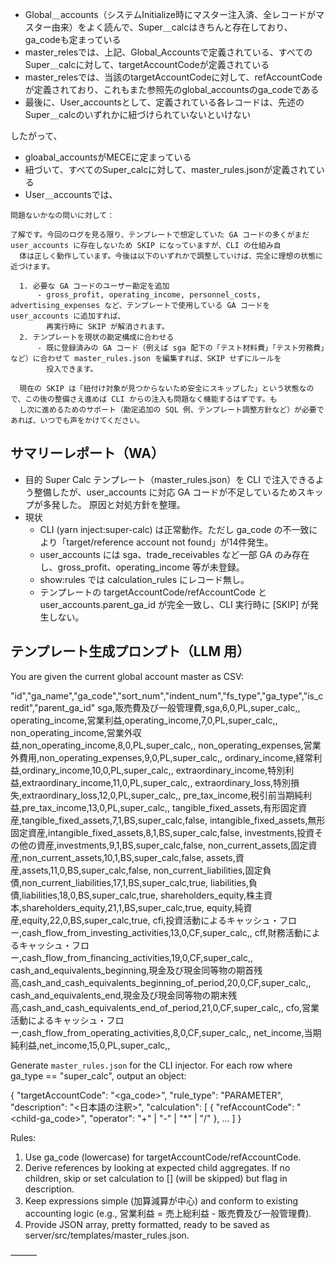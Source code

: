 - Global＿accounts（システムInitialize時にマスター注入済、全レコードがマスター由来）をよく読んで、Super＿calcはきちんと存在しており、ga_codeも定まっている
- master_relesでは、上記、Global_Accountsで定義されている、すべてのSuper＿calcに対して、targetAccountCodeが定義されている
- master_relesでは、当該のtargetAccountCodeに対して、refAccountCodeが定義されており、これもまた参照先のglobal_accountsのga_codeである
- 最後に、User_accountsとして、定義されている各レコードは、先述のSuper＿calcのいずれかに紐づけられていないといけない

したがって、

- gloabal_accountsがMECEに定まっている
- 紐づいて、すべてのSuper_calcに対して、master_rules.jsonが定義されている
- User＿accountsでは、

```
問題ないかなの問いに対して：

了解です。今回のログを見る限り、テンプレートで想定していた GA コードの多くがまだ user_accounts に存在しないため SKIP になっていますが、CLI の仕組み自
  体は正しく動作しています。今後は以下のいずれかで調整していけば、完全に理想の状態に近づけます。

  1. 必要な GA コードのユーザー勘定を追加
      - gross_profit, operating_income, personnel_costs, advertising_expenses など、テンプレートで使用している GA コードを user_accounts に追加すれば、
        再実行時に SKIP が解消されます。
  2. テンプレートを現状の勘定構成に合わせる
      - 既に登録済みの GA コード（例えば sga 配下の「テスト材料費」「テスト労務費」など）に合わせて master_rules.json を編集すれば、SKIP せずにルールを
        投入できます。

  現在の SKIP は「紐付け対象が見つからないため安全にスキップした」という状態なので、この後の整備さえ進めば CLI からの注入も問題なく機能するはずです。も
  し次に進めるためのサポート（勘定追加の SQL 例、テンプレート調整方針など）が必要であれば、いつでも声をかけてください。

```

## サマリーレポート（WA）

- 目的
  Super Calc テンプレート（master_rules.json）を CLI で注入できるよう整備したが、user_accounts に対応 GA コードが不足しているためスキップが多発した。
  原因と対処方針を整理。
- 現状
  - CLI (yarn inject:super-calc) は正常動作。ただし ga_code の不一致により「target/reference account not found」が14件発生。
  - user_accounts には sga、trade_receivables など一部 GA のみ存在し、gross_profit、operating_income 等が未登録。
  - show:rules では calculation_rules にレコード無し。
  - テンプレートの targetAccountCode/refAccountCode と user_accounts.parent_ga_id が完全一致し、CLI 実行時に [SKIP] が発生しない。

## テンプレート生成プロンプト（LLM 用）

You are given the current global account master as CSV:

"id","ga_name","ga_code","sort_num","indent_num","fs_type","ga_type","is_credit","parent_ga_id"
sga,販売費及び一般管理費,sga,6,0,PL,super_calc,,
operating_income,営業利益,operating_income,7,0,PL,super_calc,,
non_operating_income,営業外収益,non_operating_income,8,0,PL,super_calc,,
non_operating_expenses,営業外費用,non_operating_expenses,9,0,PL,super_calc,,
ordinary_income,経常利益,ordinary_income,10,0,PL,super_calc,,
extraordinary_income,特別利益,extraordinary_income,11,0,PL,super_calc,,
extraordinary_loss,特別損失,extraordinary_loss,12,0,PL,super_calc,,
pre_tax_income,税引前当期純利益,pre_tax_income,13,0,PL,super_calc,,
tangible_fixed_assets,有形固定資産,tangible_fixed_assets,7,1,BS,super_calc,false,
intangible_fixed_assets,無形固定資産,intangible_fixed_assets,8,1,BS,super_calc,false,
investments,投資その他の資産,investments,9,1,BS,super_calc,false,
non_current_assets,固定資産,non_current_assets,10,1,BS,super_calc,false,
assets,資産,assets,11,0,BS,super_calc,false,
non_current_liabilities,固定負債,non_current_liabilities,17,1,BS,super_calc,true,
liabilities,負債,liabilities,18,0,BS,super_calc,true,
shareholders_equity,株主資本,shareholders_equity,21,1,BS,super_calc,true,
equity,純資産,equity,22,0,BS,super_calc,true,
cfi,投資活動によるキャッシュ・フロー,cash_flow_from_investing_activities,13,0,CF,super_calc,,
cff,財務活動によるキャッシュ・フロー,cash_flow_from_financing_activities,19,0,CF,super_calc,,
cash_and_equivalents_beginning,現金及び現金同等物の期首残高,cash_and_cash_equivalents_beginning_of_period,20,0,CF,super_calc,,
cash_and_equivalents_end,現金及び現金同等物の期末残高,cash_and_cash_equivalents_end_of_period,21,0,CF,super_calc,,
cfo,営業活動によるキャッシュ・フロー,cash_flow_from_operating_activities,8,0,CF,super_calc,,
net_income,当期純利益,net_income,15,0,PL,super_calc,,

Generate `master_rules.json` for the CLI injector. For each row where ga_type == "super_calc", output an object:

{
"targetAccountCode": "<ga_code>",
"rule_type": "PARAMETER",
"description": "<日本語の注釈>",
"calculation": [
{ "refAccountCode": "<child-ga_code>", "operator": "+" | "-" | "*" | "/" },
...
]
}

Rules:

1. Use ga_code (lowercase) for targetAccountCode/refAccountCode.
2. Derive references by looking at expected child aggregates. If no children, skip or set calculation to [] (will be skipped) but flag in
   description.
3. Keep expressions simple (加算減算が中心) and conform to existing accounting logic (e.g., 営業利益 = 売上総利益 - 販売費及び一般管理費).
4. Provide JSON array, pretty formatted, ready to be saved as server/src/templates/master_rules.json.

———

